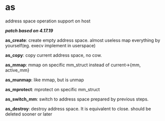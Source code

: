 # as
address space operation support on host

***patch based on 4.17.19***

**as\_create**: create empty address space. almost useless map everything
                by yourself(eg. execv implement in userspace)

**as\_copy**: copy current address space, no cow.

**as\_mmap**: mmap on specific mm\_struct instead of current-\>{mm, active\_mm}

**as\_munmap**: like mmap, but is unmap

**as\_mprotect**: mprotect on specific mm\_struct

**as\_switch\_mm**: switch to address space prepared by previous steps.

**as\_destroy**: destroy address space. It is equivalent to close. should be 
                 deleted sooner or later
